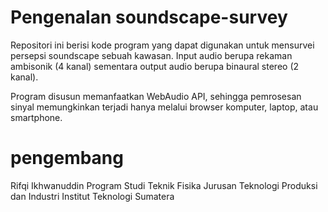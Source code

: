 # Pengenalan soundscape-survey
Repositori ini berisi kode program yang dapat digunakan untuk mensurvei persepsi soundscape sebuah kawasan. Input audio berupa rekaman ambisonik (4 kanal) sementara output audio berupa binaural stereo (2 kanal).

Program disusun memanfaatkan WebAudio API, sehingga pemrosesan sinyal memungkinkan terjadi hanya melalui browser komputer, laptop, atau smartphone.

# pengembang
Rifqi Ikhwanuddin
Program Studi Teknik Fisika
Jurusan Teknologi Produksi dan Industri
Institut Teknologi Sumatera
